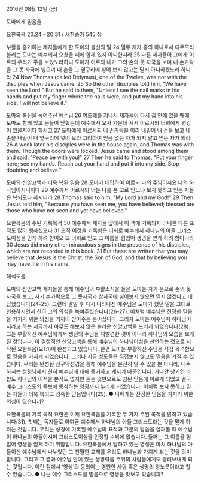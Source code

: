 2016년 08월 12일 (금)

도마에게 믿음을



요한복음 20:24 - 20:31 / 새찬송가 545 장


부활을 증거하는 제자들에게 한 도마의 불신의 말
24 열두 제자 중의 하나로서 디두모라 불리는 도마는 예수께서 오셨을 때에 함께 있지 아니한지라 25 다른 제자들이 그에게 이르되 우리가 주를 보았노라하니 도마가 이르되 내가 그의 손의 못 자국을 보며 내 손가락을 그 못 자국에 넣으며 내 손을 그 옆구리에 넣어 보지 않고는 믿지 아니하겠노라 하니라
24 Now Thomas (called Didymus), one of the Twelve, was not with the disciples when Jesus came. 25 So the other disciples told him, "We have seen the Lord!" But he said to them, "Unless I see the nail marks in his hands and put my finger where the nails were, and put my hand into his side, I will not believe it." 

도마의 불신을 녹여주신 예수님
26 여드레를 지나서 제자들이 다시 집 안에 있을 때에 도마도 함께 있고 문들이 닫혔는데 예수께서 오사 가운데 서서 이르시되 너희에게 평강이 있을지어다 하시고 27 도마에게 이르시되 네 손가락을 이리 내밀어 내 손을 보고 네 손을 내밀어 내 옆구리에 넣어 보라 그리하여 믿음 없는 자가 되지 말고 믿는 자가 되라
26 A week later his disciples were in the house again, and Thomas was with them. Though the doors were locked, Jesus came and stood among them and said, "Peace be with you!" 27 Then he said to Thomas, "Put your finger here; see my hands. Reach out your hand and put it into my side. Stop doubting and believe." 

도마의 신앙고백과 더욱 복된 믿음
28 도마가 대답하여 이르되 나의 주님이시요 나의 하나님이시니이다 29 예수께서 이르시되 너는 나를 본 고로 믿느냐 보지 못하고 믿는 자들은 복되도다 하시니라
28 Thomas said to him, "My Lord and my God!" 29 Then Jesus told him, "Because you have seen me, you have believed; blessed are those who have not seen and yet have believed." 

요한복음의 주된 기록목적
30 예수께서 제자들 앞에서 이 책에 기록되지 아니한 다른 표적도 많이 행하셨으나 31 오직 이것을 기록함은 너희로 예수께서 하나님의 아들 그리스도이심을 믿게 하려 함이요 또 너희로 믿고 그 이름을 힘입어 생명을 얻게 하려 함이니라
30 Jesus did many other miraculous signs in the presence of his disciples, which are not recorded in this book. 31 But these are written that you may believe that Jesus is the Christ, the Son of God, and that by believing you may have life in his name.

해석도움





도마의 신앙고백 
제자들을 통해 예수님의 부활소식을 들은 도마는 자기 눈으로 손의 못자국을 보고, 자기 손가락으로 그 못자국과 창자국에 넣어보지 않으면 믿지 않겠다고 대답했습니다(24-25). 그런데 팔일 후 다시 나타나신 예수님은 도마가 했던 말을 그대로 인용하시면서 친히 그의 의심을 녹여주셨습니다(26-27). 이처럼 예수님은 진정한 믿음을 가지기 위한 의심을 기꺼이 받아주는 분이십니다. 그러자 도마는 예수님이 하나님이시라고 하는 지금까지 아무도 해보지 않은 놀라운 신앙고백을 드리게 되었습니다(28). 그는 부활하신 예수님에게서 생전의 주님을 재발견한 것이 아니라 하나님의 모습을 보게 된 것입니다. 이 결정적인 신앙고백을 통해 예수님이 하나님이심을 선언하는 것으로 시작된 요한복음(요1:1)이 완성되고 있습니다. 한편 도마는 부활하신 주님을 직접 목격함으로 믿음을 가지게 되었습니다. 그러나 지금 성도들은 직접보지 않고도 믿음을 가질 수 있습니다. 우리는 완성된 신구약성경을 통해 예수님을 온전히 알 수 있을 뿐 아니라, 내주하시는 성령님께서 친히 예수님에 대해 증거하고 계시기 때문입니다. 가나안 창기인 라합도 하나님의 이적을 본적도 없지만 듣는 것만으로도 참된 믿음에 이르게 되었고 결국 예수 그리스도의 족보에 동참하는 영광까지 누리게 되었습니다. 이처럼 보지 못하고 믿는 자들이 더욱 복되고 성숙한 믿음입니다(29).
● 나에게는 진정한 믿음을 가지기 위한 의심이 있습니까? 

요한복음의 기록 목적 
요한은 이제 요한복음을 기록한 두 가지 주된 목적을 밝히고 있습니다(31). 첫째는 독자들로 하여금 예수께서 하나님의 아들 그리스도라는 것을 믿게 하려는 것입니다. 우리는 성경에 기록된 예수님의 표적과 그분의 말씀을 살펴볼 때 예수님이 하나님의 아들이시며 그리스도이심을 인정할 수밖에 없습니다. 둘째는 그 이름을 힘입어 영생을 얻게 하기 위함입니다. 요한복음에서 말하고 있는 영생은 마치 하나님의 아들이신 예수님께서 나누었던 그 친밀한 교제를 우리도 하나님과 가지게 되는 것을 의미합니다. 그리고 그 결과 예수님 안에 있는 생명력을 주위의 사람들에게도 흘려보내게 되는 것입니다. 이런 점에서 ‘영생’의 동의어는 영원한 사랑 혹은 생명의 왕노릇이라고 할 수 있습니다. 
● 나는 예수 그리스도를 믿음으로 영생을 맛보고 있습니까?